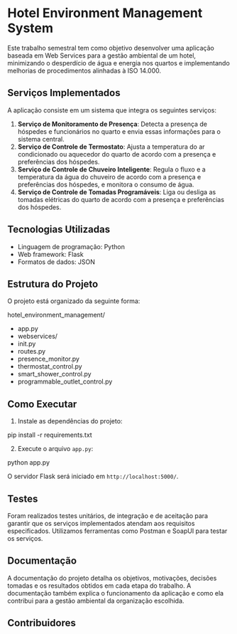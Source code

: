 # Hotel Environment Management System

Este trabalho semestral tem como objetivo desenvolver uma aplicação baseada em Web Services para a gestão ambiental de um hotel, minimizando o desperdício de água e energia nos quartos e implementando melhorias de procedimentos alinhadas à ISO 14.000.

## Serviços Implementados

A aplicação consiste em um sistema que integra os seguintes serviços:

1. **Serviço de Monitoramento de Presença**: Detecta a presença de hóspedes e funcionários no quarto e envia essas informações para o sistema central.
2. **Serviço de Controle de Termostato**: Ajusta a temperatura do ar condicionado ou aquecedor do quarto de acordo com a presença e preferências dos hóspedes.
3. **Serviço de Controle de Chuveiro Inteligente**: Regula o fluxo e a temperatura da água do chuveiro de acordo com a presença e preferências dos hóspedes, e monitora o consumo de água.
4. **Serviço de Controle de Tomadas Programáveis**: Liga ou desliga as tomadas elétricas do quarto de acordo com a presença e preferências dos hóspedes.

## Tecnologias Utilizadas

- Linguagem de programação: Python
- Web framework: Flask
- Formatos de dados: JSON

## Estrutura do Projeto

O projeto está organizado da seguinte forma:

hotel_environment_management/
- app.py
- webservices/
- init.py
- routes.py
- presence_monitor.py
- thermostat_control.py
- smart_shower_control.py
- programmable_outlet_control.py


## Como Executar

1. Instale as dependências do projeto:

pip install -r requirements.txt


2. Execute o arquivo `app.py`:

python app.py

O servidor Flask será iniciado em `http://localhost:5000/`.

## Testes

Foram realizados testes unitários, de integração e de aceitação para garantir que os serviços implementados atendam aos requisitos especificados. Utilizamos ferramentas como Postman e SoapUI para testar os serviços.

## Documentação

A documentação do projeto detalha os objetivos, motivações, decisões tomadas e os resultados obtidos em cada etapa do trabalho. A documentação também explica o funcionamento da aplicação e como ela contribui para a gestão ambiental da organização escolhida.

## Contribuidores
